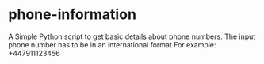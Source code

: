 # phone-information
A Simple Python script to get basic details about phone numbers.
The input phone number has to be in an international format
For example: +447911123456
